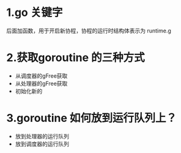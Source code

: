 # 1.go 关键字
后面加函数，用于开启新协程，协程的运行时结构体表示为
runtime.g

# 2.获取goroutine 的三种方式
- 从调度器的gFree获取
- 从处理器的gFree获取
- 初始化新的

# 3.goroutine 如何放到运行队列上？
- 放到处理器的运行队列
- 放到调度器的运行队列



